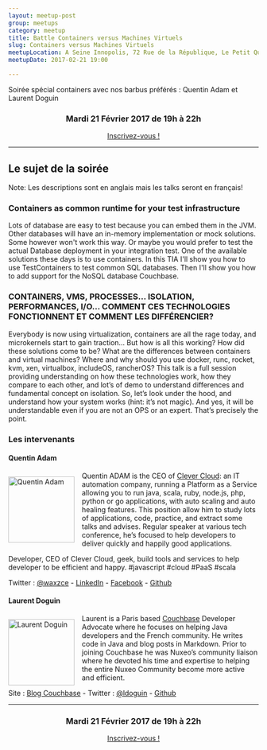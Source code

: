 ```yaml
---
layout: meetup-post
group: meetups
category: meetup
title: Battle Containers versus Machines Virtuels
slug: Containers versus Machines Virtuels
meetupLocation: A Seine Innopolis, 72 Rue de la République, Le Petit Quevilly
meetupDate: 2017-02-21 19:00

---
```


Soirée spécial containers avec nos barbus préférés : Quentin Adam et Laurent Doguin

<div style="text-align: center;">
  <h3>Mardi 21 Février 2017 de 19h à 22h</h3>
  <p>
    <a class="button" target="_blank"
    href="https://www.eventbrite.fr/e/billets-battle-containers-versus-machines-virtuels-31657890603">
      Inscrivez-vous !
    </a>
  </p>
</div>

----

## Le sujet de la soirée

Note: Les descriptions sont en anglais mais les talks seront en français!


### Containers as common runtime for your test infrastructure

Lots of database are easy to test because you can embed them in the JVM. Other databases will have an in-memory implementation or mock solutions. Some however won't work this way. Or maybe you would prefer to test the actual Database deployment in your integration test.
One of the available solutions these days is to use containers. In this TIA I'll show you how to use TestContainers to test common SQL databases. Then I'll show you how to add support for the NoSQL database Couchbase.


### CONTAINERS, VMS, PROCESSES… ISOLATION, PERFORMANCES, I/O… COMMENT CES TECHNOLOGIES FONCTIONNENT ET COMMENT LES DIFFÉRENCIER?

Everybody is now using virtualization, containers are all the rage today, and microkernels start to gain traction… But how is all this working? How did these solutions come to be? What are the differences between containers and virtual machines? Where and why should you use docker, runc, rocket, kvm, xen, virtualbox, includeOS, rancherOS? This talk is a full session providing understanding on how these technologies work, how they compare to each other, and lot’s of demo to understand differences and fundamental concept on isolation. So, let’s look under the hood, and understand how your system works (hint: it’s not magic). And yes, it will be understandable even if you are not an OPS or an expert. That’s precisely the point.

### Les intervenants

#### Quentin Adam


<img src="https://pbs.twimg.com/profile_images/795296214644297728/fXgrCxMm.jpg" alt="Quentin Adam" width="133" style="float: left; margin: 10px 15px 0px 0px;"/>

Quentin ADAM is the CEO of [Clever Cloud](https://www.clever-cloud.com/): an IT automation company, running a Platform as a Service allowing you to run java, scala, ruby, node.js, php, python or go applications, with auto scaling and auto healing features. This position allow him to study lots of applications, code, practice, and extract some talks and advises. Regular speaker at various tech conference, he’s focused to help developers to deliver quickly and happily good applications.

Developer, CEO of Clever Cloud, geek, build tools and services to help developer to be efficient and happy. #javascript #cloud #PaaS #scala

Twitter : [@waxzce](https://twitter.com/waxzce) - [LinkedIn](https://www.linkedin.com/in/waxzce) - [Facebook](https://www.facebook.com/quentin.adam) - [Github](http://github.com/waxzce)


#### Laurent Doguin

<img src="https://pbs.twimg.com/profile_images/1312475978/avatar.png" alt="Laurent Doguin" width="133" style="float: left; margin: 10px 15px 0px 0px;"/>

Laurent is a Paris based [Couchbase](https://www.couchbase.com/) Developer Advocate where he focuses on helping Java developers and the French community. He writes code in Java and blog posts in Markdown. Prior to joining Couchbase he was Nuxeo’s community liaison where he devoted his time and expertise to helping the entire Nuxeo Community become more active and efficient.

Site : [Blog Couchbase](https://blog.couchbase.com/facet/Author/Laurent+Doguin) - Twitter : [@ldoguin](https://twitter.com/ldoguin) - [Github](https://github.com/ldoguin)

----

<div style="text-align: center;">
  <h3>Mardi 21 Février 2017 de 19h à 22h</h3>
  <p>
    <a class="button" target="_blank"
    href="https://www.eventbrite.fr/e/billets-battle-containers-versus-machines-virtuels-31657890603">
      Inscrivez-vous !
    </a>
  </p>
</div>
